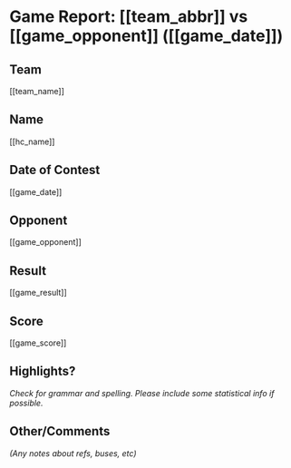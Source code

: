 # Game Report: [[team_abbr]] vs [[game_opponent]] ([[game_date]])

## Team

[[team_name]]

## Name

[[hc_name]]

## Date of Contest

[[game_date]]

## Opponent

[[game_opponent]]

## Result

[[game_result]]

## Score

[[game_score]]

## Highlights?
_Check for grammar and spelling. Please include some statistical info if possible._



## Other/Comments
_(Any notes about refs, buses, etc)_

